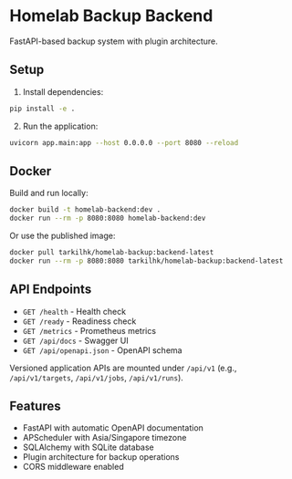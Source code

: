 # Homelab Backup Backend

FastAPI-based backup system with plugin architecture.

## Setup

1. Install dependencies:
```bash
pip install -e .
```

2. Run the application:
```bash
uvicorn app.main:app --host 0.0.0.0 --port 8080 --reload
```

## Docker

Build and run locally:
```bash
docker build -t homelab-backend:dev .
docker run --rm -p 8080:8080 homelab-backend:dev
```

Or use the published image:
```bash
docker pull tarkilhk/homelab-backup:backend-latest
docker run --rm -p 8080:8080 tarkilhk/homelab-backup:backend-latest
```

## API Endpoints

- `GET /health` - Health check
- `GET /ready` - Readiness check
- `GET /metrics` - Prometheus metrics
- `GET /api/docs` - Swagger UI
- `GET /api/openapi.json` - OpenAPI schema

Versioned application APIs are mounted under `/api/v1` (e.g., `/api/v1/targets`, `/api/v1/jobs`, `/api/v1/runs`).

## Features

- FastAPI with automatic OpenAPI documentation
- APScheduler with Asia/Singapore timezone
- SQLAlchemy with SQLite database
- Plugin architecture for backup operations
- CORS middleware enabled
